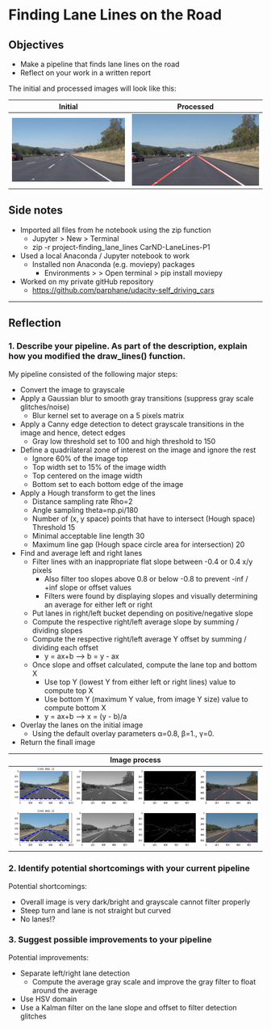 # **Finding Lane Lines on the Road** 

## Objectives
[//]: # (Image References)

[initial_test_img]: ./test_images/solidWhiteRight.jpg "Initial test image"
[initial_test_img_processed]: ./examples/laneLines_thirdPass.jpg "Initial test image processed"
[image_process]: ./examples/image_process.png "Image process"

* Make a pipeline that finds lane lines on the road
* Reflect on your work in a written report

The initial and processed images will look like this:

| Initial | Processed |
| :---: | :---: |
| ![alt text][initial_test_img] | ![alt text][initial_test_img_processed] |


## Side notes

* Imported all files from he notebook using the zip function
  * Jupyter > New > Terminal
  * zip -r project-finding_lane_lines CarND-LaneLines-P1
* Used a local Anaconda / Jupyter notebook to work
  * Installed non Anaconda (e.g. moviepy) packages
    * Environments > <environment> > Open terminal > pip install moviepy
* Worked on my private gitHub repository
  * https://github.com/parphane/udacity-self_driving_cars

---

## Reflection

### 1. Describe your pipeline. As part of the description, explain how you modified the draw_lines() function.

My pipeline consisted of the following major steps:
* Convert the image to grayscale
* Apply a Gaussian blur to smooth gray transitions (suppress gray scale glitches/noise)
  * Blur kernel set to average on a 5 pixels matrix
* Apply a Canny edge detection to detect grayscale transitions in the image and hence, detect edges
  * Gray low threshold set to 100  and high threshold to 150
* Define a quadrilateral zone of interest on the image and ignore the rest
  * Ignore 60% of the image top
  * Top width set to 15% of the image width
  * Top centered on the image width
  * Bottom set to each bottom edge of the image  
* Apply a Hough transform to get the lines
  * Distance sampling rate Rho=2
  * Angle sampling theta=np.pi/180
  * Number of (x, y space) points that have to intersect (Hough space) Threshold 15
  * Minimal acceptable line length 30
  * Maximum line gap (Hough space circle area for intersection) 20
* Find and average left and right lanes
  * Filter lines with an inappropriate flat slope between -0.4 or 0.4 x/y pixels
    * Also filter too slopes above 0.8 or below -0.8 to prevent -inf / +inf slope or offset values
    * Filters were found by displaying slopes and visually determining an average for either left or right 
  * Put lanes in right/left bucket depending on positive/negative slope
  * Compute the respective right/left average slope by summing / dividing slopes
  * Compute the respective right/left average Y offset by summing / dividing each offset
    * y = ax+b --> b = y - ax
  * Once slope and offset calculated, compute the lane top and bottom X
    * Use top Y (lowest Y from either left or right lines) value to compute top X
    * Use bottom Y (maximum Y value, from image Y size) value to compute bottom X  
    * y = ax+b --> x = (y - b)/a 
* Overlay the lanes on the initial image
  * Using the default overlay parameters α=0.8, β=1., γ=0.
* Return the finall image 

| Image process |
| :---: |
| ![alt text][image_process] |

### 2. Identify potential shortcomings with your current pipeline

Potential shortcomings: 
* Overall image is very dark/bright and grayscale cannot filter properly
* Steep turn and lane is not straight but curved
* No lanes!?

### 3. Suggest possible improvements to your pipeline

Potential improvements:
* Separate left/right lane detection
  * Compute the average gray scale and improve the gray filter to float around the average
* Use HSV domain
* Use a Kalman filter on the lane slope and offset to filter detection glitches